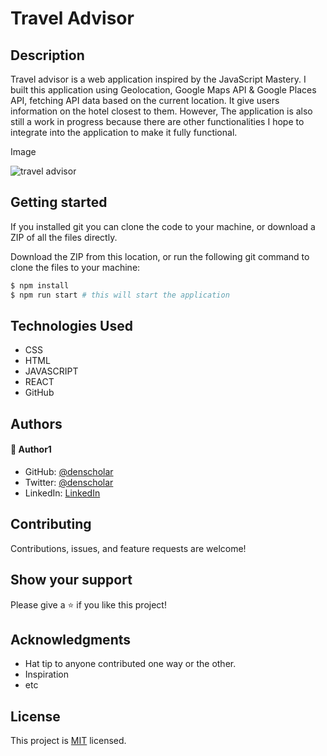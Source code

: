 # Travel Advisor

## Description
Travel advisor is a web application inspired by the JavaScript Mastery. I built this application using Geolocation, Google Maps API & Google Places API, fetching API data based on the current location. It give users information on the hotel closest to them. However, The application is also still a work in progress because there are other functionalities I hope to integrate into the application to make it fully functional.

Image

![travel advisor](https://user-images.githubusercontent.com/48631109/162704673-3e6e5624-00e7-4fdf-a381-49449f25a378.PNG)

## Getting started
If you installed git you can clone the code to your machine, or download a ZIP of all the files directly.

Download the ZIP from this location, or run the following git command to clone the files to your machine:

```bash
$ npm install
$ npm run start # this will start the application
```

## Technologies Used
* CSS
* HTML
* JAVASCRIPT
* REACT
* GitHub

## Authors

#### 👤 Author1
- GitHub: [@denscholar](https://github.com/denscholar)
- Twitter: [@denscholar](https://twitter.com/dennisakagha)
- LinkedIn: [LinkedIn](https://www.linkedin.com/in/dennisakagha/)

## Contributing 
Contributions, issues, and feature requests are welcome!

## Show your support
Please give a ⭐️ if you like this project! 

## Acknowledgments
- Hat tip to anyone contributed one way or the other.
- Inspiration
- etc

## License
This project is [MIT](https://github.com/microverseinc/readme-template/blob/master/MIT.md) licensed.
